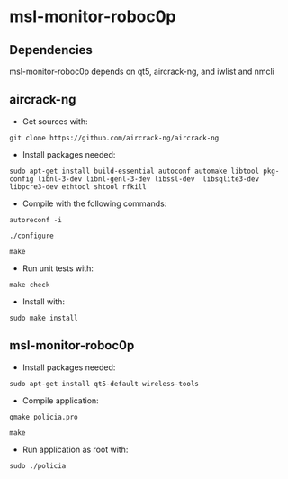 # msl-monitor-roboc0p

## Dependencies
msl-monitor-roboc0p depends on qt5, aircrack-ng, and iwlist and nmcli

## aircrack-ng
* Get sources with:

`git clone https://github.com/aircrack-ng/aircrack-ng`

* Install packages needed:

`sudo apt-get install build-essential autoconf automake libtool pkg-config libnl-3-dev libnl-genl-3-dev libssl-dev  libsqlite3-dev libpcre3-dev ethtool shtool rfkill`

* Compile with the following commands:

`autoreconf -i`

`./configure`

`make`


* Run unit tests with:

`make check`

* Install with:

`sudo make install`

## msl-monitor-roboc0p

* Install packages needed:

`sudo apt-get install qt5-default wireless-tools`

* Compile application:

`qmake policia.pro`

`make`

* Run application as root with:

`sudo ./policia`